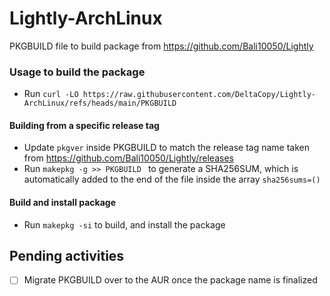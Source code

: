 # Lightly-ArchLinux
PKGBUILD file to build package from https://github.com/Bali10050/Lightly

### Usage to build the package

- Run `curl -LO https://raw.githubusercontent.com/DeltaCopy/Lightly-ArchLinux/refs/heads/main/PKGBUILD`

#### Building from a specific release tag

- Update `pkgver` inside PKGBUILD to match the release tag name taken from https://github.com/Bali10050/Lightly/releases
- Run `makepkg -g >> PKGBUILD ` to generate a SHA256SUM, which is automatically added to the end of the file inside the array `sha256sums=()`

#### Build and install package

- Run `makepkg -si` to build, and install the package

## Pending activities

- [ ] Migrate PKGBUILD over to the AUR once the package name is finalized
